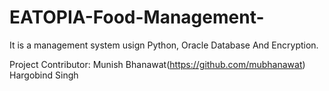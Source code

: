 # EATOPIA-Food-Management-
It is a management system usign Python, Oracle Database And Encryption.



Project Contributor:
              Munish Bhanawat(https://github.com/mubhanawat)
              Hargobind Singh
